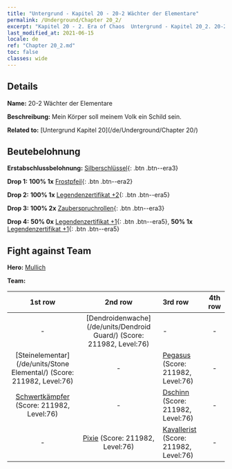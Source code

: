 ```yaml
---
title: "Untergrund - Kapitel 20 - 20-2 Wächter der Elementare"
permalink: /Underground/Chapter 20_2/
excerpt: "Kapitel 20 - 2. Era of Chaos  Untergrund - Kapitel 20_2. 20-2 Wächter der Elementare"
last_modified_at: 2021-06-15
locale: de
ref: "Chapter 20_2.md"
toc: false
classes: wide
---
```


## Details

 **Name:** 20-2 Wächter der Elementare

 **Beschreibung:** Mein Körper soll meinem Volk ein Schild sein.

 **Related to:** [Untergrund Kapitel 20](/de/Underground/Chapter 20/)

## Beutebelohnung

 **Erstabschlussbelohnung:** [Silberschlüssel](/ItemsDE/con_693/){: .btn .btn--era3}

 **Drop 1:** **100% 1x** [Frostpfeil](/ItemsDE/her_431/){: .btn .btn--era2}

 **Drop 2:** **100% 1x** [Legendenzertifikat +2](/ItemsDE/mat_81/){: .btn .btn--era5}

 **Drop 3:** **100% 2x** [Zauberspruchrollen](/ItemsDE/con_694/){: .btn .btn--era3}

 **Drop 4:** **50% 0x** [Legendenzertifikat +1](/ItemsDE/mat_74/){: .btn .btn--era5}, **50% 1x** [Legendenzertifikat +1](/ItemsDE/mat_74/){: .btn .btn--era5}


## Fight against Team
 **Hero:** [Mullich](/de/heroes/Mullich/)

 **Team:**


  | 1st row | 2nd row | 3rd row | 4th row |
  |:----:|:----:|:----|:----:|
  | - | [Dendroidenwache](/de/units/Dendroid Guard/) (Score: 211982, Level:76)  | - | - |
  | [Steinelementar](/de/units/Stone Elemental/) (Score: 211982, Level:76)  | - | [Pegasus](/de/units/Pegasus/) (Score: 211982, Level:76)  | - |
  | [Schwertkämpfer](/de/units/Swordsman/) (Score: 211982, Level:76)  | - | [Dschinn](/de/units/Genie/) (Score: 211982, Level:76)  | - |
  | - | [Pixie](/de/units/Sprite/) (Score: 211982, Level:76)  | [Kavallerist](/de/units/Cavalier/) (Score: 211982, Level:76)  | - |



